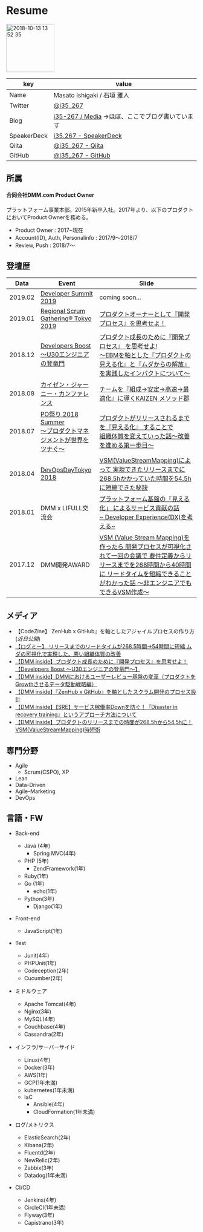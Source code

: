 # Resume
<img width="127" alt="2018-10-13 13 52 35" src="https://user-images.githubusercontent.com/40228637/52471054-3b083c00-2bd3-11e9-99c8-00d7036bb2fc.png">

|key|value|
|---|---|
|Name|Masato Ishigaki / 石垣 雅人|
|Twitter|[@i35_267](https://twitter.com/i35_267)|
|Blog|[i35-267 / Media](https://medium.com/i35-267) →ほぼ、ここでブログ書いています|
|SpeakerDeck|[i35.267 - SpeakerDeck](https://speakerdeck.com/i35_267)|
|Qiita|[@i35_267 - Qiita](https://qiita.com/i35_267)|
|GitHub|[@i35_267 - GitHub](https://github.com/i35-267)|



## 所属
#### 合同会社DMM.com  Product Owner 

プラットフォーム事業本部。2015年新卒入社。2017年より、以下のプロダクトにおいてProduct Ownerを務める。
- Product Owner : 2017~現在
- Account(ID), Auth, Personalinfo : 2017/9～2018/7
- Review, Push : 2018/7～


## 登壇歴
|Data|Event|Slide|
|---|---|---|
|2019.02|[Developer Summit 2019](https://event.shoeisha.jp/devsumi/20190214/)|coming soon...|
|2019.01|[Regional Scrum Gathering® Tokyo 2019](https://2019.scrumgatheringtokyo.org/index.html)|[プロダクトオーナーとして『開発プロセス』を思考せよ！ ](https://speakerdeck.com/i35_267/hurotakutoonatosite-kai-fa-hurosesu-wosi-kao-seyo)|
|2018.12|[Developers Boost～U30エンジニアの登竜門](https://event.shoeisha.jp/devboost/20181215)|[プロダクト成長のために『開発プロセス』 を思考せよ!<br>〜EBMを軸とした『プロダクトの見える化』と『ムダからの解放』を実践したインパクトについて〜](https://speakerdeck.com/i35_267/hurotakutocheng-chang-falsetameni-kai-fa-hurosesu-wosi-kao-seyo)|
|2018.08|[カイゼン・ジャーニー・カンファレンス](https://devlove.doorkeeper.jp/events/76166)|[チームを『組成→安定→高速→最適化』に導くKAIZEN メソッド郡](https://speakerdeck.com/i35_267/timuwo-zu-cheng-nil-an-ding-nil-gao-su-nil-zui-shi-hua-nidao-kukaizen-mesotudojun)|
|2018.07|[PO祭り 2018 Summer <br>～プロダクトマネジメントが世界をツナぐ～](https://postudy.doorkeeper.jp/events/73329)|[プロダクトがリリースされるまでを『見える化』 することで<br>組織体質を変えていった話〜改善を進める第一歩目〜](https://speakerdeck.com/i35_267/hurotakutokaririsusarerumatewo-jian-eruhua-surukotodezu-zhi-ti-zhi-wobian-eteitutahua-gai-shan-wojin-meruhazimefalse1bu-mu)|
|2018.04|[DevOpsDayTokyo 2018](https://www.devopsdaystokyo.org/)|[VSM(ValueStreamMapping)によって 実現できたリリースまでに268.5hかかっていた時間を54.5hに短縮できた秘訣](https://speakerdeck.com/i35_267/vsm-valuestreammapping-niyotute-shi-xian-tekitaririsumateni268-dot-5hkakatuteitashi-jian-wo54-dot-5hniduan-suo-tekitami-jue)|
|2018.01|DMM x LIFULL交流会|[プラットフォーム基盤の「見える化」 によるサービス貢献の話<br>~ Developer Experience(DX)を考える~](https://speakerdeck.com/i35_267/puratutohuomuji-pan-false-jian-eruhua-niyorusabisugong-xian-falsehua-developer-experience-dx-wokao-eru)|
|2017.12|DMM開発AWARD|[VSM (Value Stream Mapping)を作ったら 開発プロセスが可視化されて一回の会議で 要件定義からリリースまでを268時間から40時間に リードタイムを短縮できることがわかった話 〜非エンジニアでもできるVSM作成〜](https://speakerdeck.com/i35_267/vsm-value-stream-mapping-wozuo-tutara-kai-fa-purosesugake-shi-hua-sarete-hui-falsehui-yi-de-yao-jian-ding-yi-kararirisumadewo268shi-jian-kara40shi-jian-ni-ridotaimuwoduan-suo-dekirukotogawakatutahua-fei-enziniademodekiruvsmzuo-cheng)|


## メディア
- 【CodeZine】 ZenHub x GitHub』を軸としたアジャイルプロセスの作り方 (*近日公開*)
- [【ログミー】 リリースまでのリードタイムが268.5時間→54時間に短縮
ムダの可視化で実現した、悪い組織体質の改善 ](https://logmi.jp/business/articles/320613)
- [【DMM inside】プロダクト成長のために『開発プロセス』を思考せよ！【Developers Boost 〜U30エンジニアの登竜門〜】](https://inside.dmm.com/entry/2018/12/26/devboost-devprocess)
- [【DMM inside】DMMにおけるユーザーレビュー基盤の変革（プロダクトをGrowthさせるデータ駆動戦略編）](https://inside.dmm.com/entry/2018/12/10/data-driven-strategy)
- [【DMM inside】『ZenHub x GitHub』を軸としたスクラム開発のプロセス設計](https://inside.dmm.com/entry/2018/09/05/zenhub-github)
- [【DMM inside】【SRE】サービス稼働率Downを防ぐ！『Disaster in recovery training』というアプローチ方法について](https://inside.dmm.com/entry/2018/08/07/disaster-in-recovery-training)
- [【DMM inside】プロダクトのリリースまでの時間が268.5hから54.5hに！ VSM(ValueStreamMapping)時短術](https://inside.dmm.com/entry/2018/06/01/value-stream-mapping)


## 専門分野
- Agile 
  - Scrum(CSPO), XP
- Lean
- Data-Driven
- Agile-Marketing
- DevOps


## 言語・FW
- Back-end
  - Java (4年)
    - Spring MVC(4年)
  - PHP (5年)
    - ZendFramework(1年)
  - Ruby(1年)
  - Go (1年)
    - echo(1年)
  - Python(3年)
    - Django(1年)
  
- Front-end
  - JavaScript(1年)
  
- Test
  - Junit(4年)
  - PHPUnit(1年)
  - Codeception(2年)
  - Cucumber(2年)
  
- ミドルウェア
  - Apache Tomcat(4年)
  - Nginx(3年)
  - MySQL(4年)
  - Couchbase(4年)
  - Cassandra(2年)
  
- インフラ/サーバーサイド
  - Linux(4年)
  - Docker(3年)
  - AWS(1年)
  - GCP(1年未満)
  - kubernetes(1年未満)
  - IaC
    - Ansible(4年)
    - CloudFormation(1年未満)
  
- ログ/メトリクス
  - ElasticSearch(2年)
  - Kibana(2年)
  - Fluentd(2年)
  - NewRelic(2年)
  - Zabbix(3年)
  - Datadog(1年未満)

- CI/CD
  - Jenkins(4年)
  - CircleCI(1年未満)
  - Flyway(3年)
  - Capistrano(3年)

